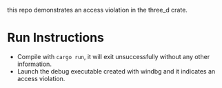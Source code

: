 this repo demonstrates an access violation in the three_d crate.
# Run Instructions
- Compile with ```cargo run```, it will exit unsuccessfully without any other information.
- Launch the debug executable created with windbg and it indicates an access violation. 

